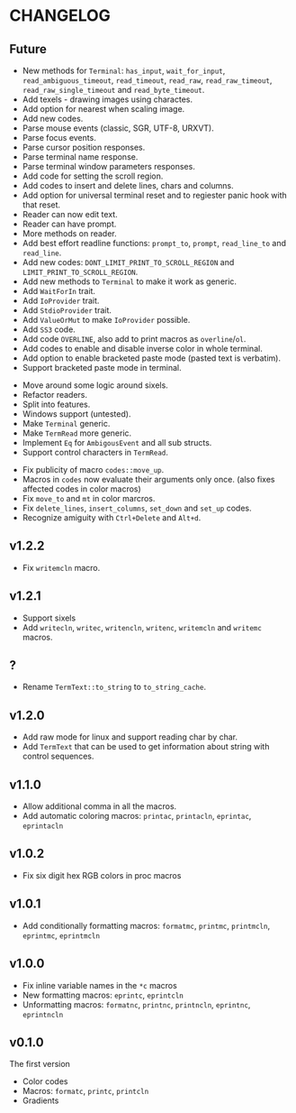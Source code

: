 # CHANGELOG

## Future
- New methods for `Terminal`: `has_input`, `wait_for_input`,
  `read_ambiguous_timeout`, `read_timeout`, `read_raw`, `read_raw_timeout`,
  `read_raw_single_timeout` and `read_byte_timeout`.
- Add texels - drawing images using charactes.
- Add option for nearest when scaling image.
- Add new codes.
- Parse mouse events (classic, SGR, UTF-8, URXVT).
- Parse focus events.
- Parse cursor position responses.
- Parse terminal name response.
- Parse terminal window parameters responses.
- Add code for setting the scroll region.
- Add codes to insert and delete lines, chars and columns.
- Add option for universal terminal reset and to regiester panic hook with that
  reset.
- Reader can now edit text.
- Reader can have prompt.
- More methods on reader.
- Add best effort readline functions: `prompt_to`, `prompt`, `read_line_to` and
  `read_line`.
- Add new codes: `DONT_LIMIT_PRINT_TO_SCROLL_REGION` and
  `LIMIT_PRINT_TO_SCROLL_REGION`.
- Add new methods to `Terminal` to make it work as generic.
- Add `WaitForIn` trait.
- Add `IoProvider` trait.
- Add `StdioProvider` trait.
- Add `ValueOrMut` to make `IoProvider` possible.
- Add `SS3` code.
- Add code `OVERLINE`, also add to print macros as `overline`/`ol`.
- Add codes to enable and disable inverse color in whole terminal.
- Add option to enable bracketed paste mode (pasted text is verbatim).
- Support bracketed paste mode in terminal.
+ Move around some logic around sixels.
+ Refactor readers.
+ Split into features.
+ Windows support (untested).
+ Make `Terminal` generic.
+ Make `TermRead` more generic.
+ Implement `Eq` for `AmbigousEvent` and all sub structs.
+ Support control characters in `TermRead`.
- Fix publicity of macro `codes::move_up`.
- Macros in `codes` now evaluate their arguments only once. (also fixes
  affected codes in color macros)
- Fix `move_to` and `mt` in color marcros.
- Fix `delete_lines`, `insert_columns`, `set_down` and `set_up` codes.
- Recognize amiguity with `Ctrl+Delete` and `Alt+d`.

## v1.2.2
- Fix `writemcln` macro.

## v1.2.1
- Support sixels
- Add `writecln`, `writec`, `writencln`, `writenc`, `writemcln` and `writemc`
  macros.

## ?
- Rename `TermText::to_string` to `to_string_cache`.

## v1.2.0
- Add raw mode for linux and support reading char by char.
- Add `TermText` that can be used to get information about string with control
  sequences.

## v1.1.0
- Allow additional comma in all the macros.
- Add automatic coloring macros: `printac`, `printacln`, `eprintac`,
  `eprintacln`

## v1.0.2
- Fix six digit hex RGB colors in proc macros

## v1.0.1
- Add conditionally formatting macros: `formatmc`, `printmc`, `printmcln`,
  `eprintmc`, `eprintmcln`

## v1.0.0
- Fix inline variable names in the `*c` macros
- New formatting macros: `eprintc`, `eprintcln`
- Unformatting macros: `formatnc`, `printnc`, `printncln`, `eprintnc`,
  `eprintncln`

## v0.1.0
The first version
- Color codes
- Macros: `formatc`, `printc`, `printcln`
- Gradients
